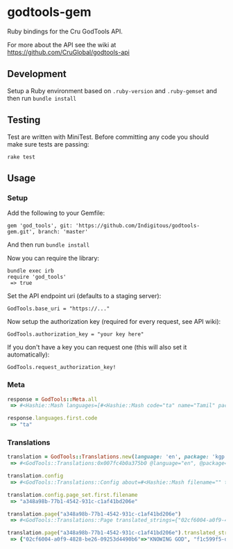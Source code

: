 # godtools-gem

Ruby bindings for the Cru GodTools API.

For more about the API see the wiki at https://github.com/CruGlobal/godtools-api

## Development

Setup a Ruby environment based on `.ruby-version` and `.ruby-gemset` and then run `bundle install`

## Testing

Test are written with MiniTest. Before committing any code you should make sure tests are passing:

`rake test`

## Usage

### Setup

Add the following to your Gemfile:

`gem 'god_tools', git: 'https://github.com/Indigitous/godtools-gem.git', branch: 'master'`

And then run `bundle install`

Now you can require the library:

```
bundle exec irb
require 'god_tools'
 => true
```

Set the API endpoint uri (defaults to a staging server):

`GodTools.base_uri = "https://..."`

Now setup the authorization key (required for every request, see API wiki):

`GodTools.authorization_key = "your key here"`

If you don't have a key you can request one (this will also set it automatically):

`GodTools.request_authorization_key!`

### Meta

```ruby
response = GodTools::Meta.all
 => #<Hashie::Mash languages=[#<Hashie::Mash code="ta" name="Tamil" packages=[]>, ... ]>

response.languages.first.code
 => "ta"
```

### Translations

```ruby
translation = GodTools::Translations.new(language: 'en', package: 'kgp')
 => #<GodTools::Translations:0x007fc4b0a375b0 @language="en", @package="kgp">

translation.config
 => #<GodTools::Translations::Config about=#<Hashie::Mash filename="" title="About"> ... >

translation.config.page_set.first.filename
 => "a348a98b-77b1-4542-931c-c1af41bd206e"

translation.page("a348a98b-77b1-4542-931c-c1af41bd206e")
 => #<GodTools::Translations::Page translated_strings={"02cf6004-a0f9-4828-be26-09253d4490b6"=>"KNOWING GOD", "f1c599f5-dccc-4a9d-b81d-030e4cbce6cd"=>"personally", "778006c5-22a7-4abb-b81e-f04499f942e6"=>"These four points explain how to enter into a personal relationship with God and experience the life for which you were created."}>

translation.page("a348a98b-77b1-4542-931c-c1af41bd206e").translated_strings
 => {"02cf6004-a0f9-4828-be26-09253d4490b6"=>"KNOWING GOD", "f1c599f5-dccc-4a9d-b81d-030e4cbce6cd"=>"personally", "778006c5-22a7-4abb-b81e-f04499f942e6"=>"These four points explain how to enter into a personal relationship with God and experience the life for which you were created."}
```
